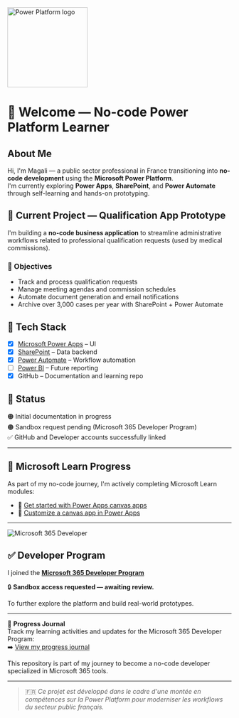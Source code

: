 <img src="https://upload.wikimedia.org/wikipedia/commons/1/1a/Microsoft_Power_Platform_logo.svg" alt="Power Platform logo" width="180"/>

# 👋 Welcome — No-code Power Platform Learner

## About Me

Hi, I'm Magali — a public sector professional in France transitioning into **no-code development** using the **Microsoft Power Platform**.  
I'm currently exploring **Power Apps**, **SharePoint**, and **Power Automate** through self-learning and hands-on prototyping.

## 🔧 Current Project — Qualification App Prototype

I'm building a **no-code business application** to streamline administrative workflows related to professional qualification requests (used by medical commissions).

### 🎯 Objectives

- Track and process qualification requests  
- Manage meeting agendas and commission schedules  
- Automate document generation and email notifications  
- Archive over 3,000 cases per year with SharePoint + Power Automate  

## 🧱 Tech Stack

- [x] [Microsoft Power Apps](https://powerapps.microsoft.com) – UI  
- [x] [SharePoint](https://sharepoint.com) – Data backend  
- [x] [Power Automate](https://flow.microsoft.com) – Workflow automation  
- [ ] [Power BI](https://powerbi.microsoft.com) – Future reporting  
- [x] GitHub – Documentation and learning repo  

## 🚀 Status

🟠 Initial documentation in progress  
🟠 Sandbox request pending (Microsoft 365 Developer Program)  
✅ GitHub and Developer accounts successfully linked

---

## 📘 Microsoft Learn Progress

As part of my no-code journey, I'm actively completing Microsoft Learn modules:

- 🧩 [Get started with Power Apps canvas apps](https://learn.microsoft.com/api/achievements/share/en-us/MagaliBOIVIN-6869/E5XVXQXP?sharingId=C465FC8F59F186D2)
- 🧩 [Customize a canvas app in Power Apps](https://learn.microsoft.com/api/achievements/share/en-us/MagaliBOIVIN-6869/E5XVXQXP?sharingId=C465FC8F59F186D2)

---
![Microsoft 365 Developer](https://img.shields.io/badge/Microsoft_365-Developer_Program-blue?logo=microsoft&logoColor=white&style=flat-square)
## ✅ Developer Program

I joined the **[Microsoft 365 Developer Program](https://developer.microsoft.com/en-us/microsoft-365/dev-program/)** 

🔒 **Sandbox access requested — awaiting review.** 

To further explore the platform and build real-world prototypes.

---

📘 **Progress Journal**  
Track my learning activities and updates for the Microsoft 365 Developer Program:  
➡️ [View my progress journal](https://github.com/Mboivin259/QUALIFICATION-APP/blob/main/Journal.md)

This repository is part of my journey to become a no-code developer specialized in Microsoft 365 tools.

---

> 🇫🇷 *Ce projet est développé dans le cadre d'une montée en compétences sur la Power Platform pour moderniser les workflows du secteur public français.*


